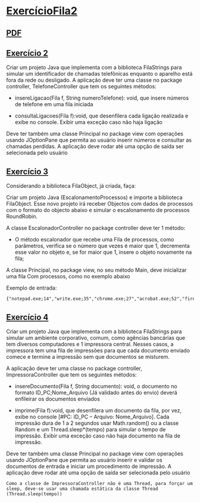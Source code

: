 # [ExercícioFila2](https://github.com/Maicaoxd/Estrutura-De-Dados/tree/main/ExercicioFila2)

## [PDF](http://www.leandrocolevati.com.br/downloadmateriais?idFile=1FK68SZa7XD2hAosQJ5A9eBOfZ6bYsj_5&arquivo=07-ExerciciosFilasDinamicas.pdf)

## [Exercício 2](https://github.com/Maicaoxd/Estrutura-De-Dados/blob/main/ExercicioFila2/src/controller/TelefoneController.java)

Criar um projeto Java que implementa com a biblioteca FilaStrings para simular um identificador de chamadas telefônicas enquanto o aparelho está fora da rede ou desligado. A aplicação deve ter uma classe no package controller, TelefoneController
que tem os seguintes métodos:

- insereLigacao(Fila f, String numeroTelefone): void, que insere números de telefone em uma fila iniciada

- consultaLigacoes(Fila f):void, que desenfilera cada ligação realizada e exibe no console. Exibir uma exceção caso não haja ligação

Deve ter também uma classe Principal no package view com operações usando JOptionPane que permita ao usuário inserir números e consultar as chamadas perdidas. A aplicação deve rodar até uma opção de saída ser selecionada pelo usuário

## [Exercício 3](https://github.com/Maicaoxd/Estrutura-De-Dados/blob/main/ExercicioFila2/src/controller/EscalonadorController.java)

Considerando a biblioteca FilaObject, já criada, faça:

Criar um projeto Java (EscalonamentoProcessos) e importe a biblioteca FilaObject. Esse novo projeto irá receber Objectos com dados de processos com o formato do objecto abaixo e simular o escalonamento de processos RoundRobin.

A classe EscalonadorController no package controller deve ter 1 método:

- O método escalonador que recebe uma Fila de processos, como parâmetros, verifica se o número que vezes é maior que 1, decrementa esse valor no objeto e, se for maior que 1, insere o objeto novamente na fila;

A classe Principal, no package view, no seu método Main, deve inicializar uma fila Com processos, como no exemplo abaixo

Exemplo de entrada:
    
    {"notepad.exe;14","write.exe;35","chrome.exe;27","acrobat.exe;52","firefox.exe;18","word.exe;25"}

## [Exercício 4](https://github.com/Maicaoxd/Estrutura-De-Dados/blob/main/ExercicioFila2/src/controller/ImpressoraController.java)

Criar um projeto Java que implementa com a biblioteca FilaStrings para simular um ambiente corporativo, comum, como agências bancárias que tem diversos computadores e 1 impressora central. Nesses casos, a impressora tem uma fila de impressões para que cada documento enviado comece e termine a impressão sem que documentos se misturem.

A aplicação deve ter uma classe no package controller, ImpressoraController que tem os seguintes métodos:

- insereDocumento(Fila f, String documento): void, o documento no formato ID_PC;Nome_Arquivo (Já validado antes do envio) deverá enfileirar os documentos enviados

- imprime(Fila f):void, que desenfilera um documento da fila, por vez, exibe no console [#PC: ID_PC – Arquivo: Nome_Arquivo]. Cada impressão dura de 1 a 2 segundos usar Math.random() ou a classe Random e um Thread.sleep*(tempo) para simular o tempo de impressão. Exibir uma exceção caso não haja documento na fila de impressão.

Deve ter também uma classe Principal no package view com operações usando JOptionPane que permita ao usuário inserir e validar os documentos de entrada e iniciar um procedimento de impressão. A aplicação deve rodar até uma opção de saída ser selecionada pelo usuário

    Como a classe de ImpressoraController não é uma Thread, para forçar um sleep, deve-se usar uma chamada estática da classe Thread (Thread.sleep(tempo))